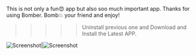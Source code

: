 This is not only a fun😍 app but also soo much important app.
Thanks for using Bomber.
Bomb💥 your friend and enjoy!


>>>>> Uninstall previous one and Download and Install the Latest APP.





![Screenshot](https://github.com/M-Rifat/Bomber/blob/main/Screenshot_1.jpg)|![Screenshot](https://github.com/M-Rifat/Bomber/blob/main/Screenshot_2.jpg)


